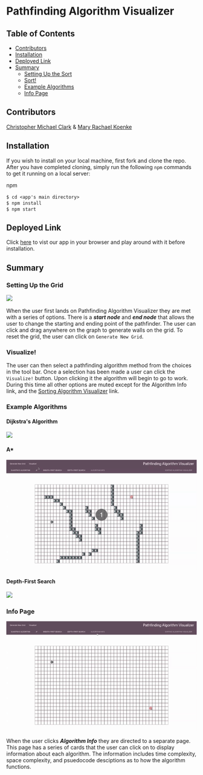 # Pathfinding Algorithm Visualizer

## Table of Contents

- [Contributors](#contributors)
- [Installation](#installation)
- [Deployed Link](#deployed-link)
- [Summary](#summary)
  - [Setting Up the Sort](#setting-up-the-sort)
  - [Sort!](#sort!)
  - [Example Algorithms](#example-algorithms)
  - [Info Page](#info-page)

## Contributors

<a href="https://github.com/dyson1602" >Christopher Michael Clark</a> & <a href="https://github.com/mkoenke" >Mary Rachael Koenke</a>

## Installation

If you wish to install on your local machine, first fork and clone the repo.
After you have completed cloning, simply run the following `npm` commands to get
it running on a local server:

npm

```
$ cd <app's main directory>
$ npm install
$ npm start
```

## Deployed Link

Click <a href="https://mkoenke.github.io/pathfinding-visualizer/">here</a> to vist our app in
your browser and play around with it before installation.

## Summary

### Setting Up the Grid

<img src="./src/images/SetUp.gif" />

When the user first lands on Pathfinding Algorithm Visualizer they are met with a
series of options. There is a **_start node_** and **_end node_** that allows the user to change the starting and ending point of the pathfinder. The user can click and drag anywhere on the graph to generate walls on the grid. To reset the grid, the user can click on
`Generate New Grid`.
<br/>

### Visualize!

The user can then select a pathfinding algorithm method from the choices in the tool bar.
Once a selection has been made a user can click the `Visualize!`
button. Upon clicking it the algorithm will begin to go to work. During this time
all other options are muted except for the Algorithm Info link,
and the <a href="https://github.com/dyson1602/sorting-visualizer">Sorting Algorithm Visualizer</a> link.
<br/>

### Example Algorithms

#### Dijkstra's Algorithm

<img src="./src/images/Dijkstras.gif" />

#### A\*

<img src="./src/images/A_2.gif" />

#### Depth-First Search

<img src="./src/images/DFSreadme.gif" />

### Info Page

<img src="./src/images/Info.gif" />

When the user clicks **_Algorithm Info_** they are directed to a separate page.
This page has a series of cards that the user can click on to display information
about each algorithm. The information includes time complexity, space complexity, and psuedocode desciptions as to how the algorithm functions.
